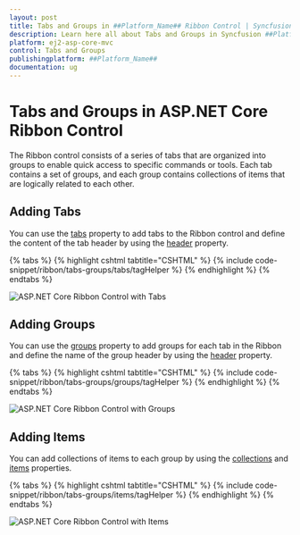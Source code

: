 ```yaml
---
layout: post
title: Tabs and Groups in ##Platform_Name## Ribbon Control | Syncfusion
description: Learn here all about Tabs and Groups in Syncfusion ##Platform_Name## Ribbon control of Syncfusion Essential JS 2 and more.
platform: ej2-asp-core-mvc
control: Tabs and Groups
publishingplatform: ##Platform_Name##
documentation: ug
---
```


# Tabs and Groups in ASP.NET Core Ribbon Control

The Ribbon control consists of a series of tabs that are organized into groups to enable quick access to specific commands or tools. Each tab contains a set of groups, and each group contains collections of items that are logically related to each other.

## Adding Tabs

You can use the [tabs](https://help.syncfusion.com/cr/aspnetcore-js2/Syncfusion.EJ2.Ribbon.Ribbon.html#Syncfusion_EJ2_Ribbon_Ribbon_Tabs) property to add tabs to the Ribbon control and define the content of the tab header by using the [header](https://help.syncfusion.com/cr/aspnetcore-js2/Syncfusion.EJ2.Ribbon.RibbonTab.html#Syncfusion_EJ2_Ribbon_RibbonTab_Header) property.

{% tabs %}
{% highlight cshtml tabtitle="CSHTML" %}
{% include code-snippet/ribbon/tabs-groups/tabs/tagHelper %}
{% endhighlight %}
{% endtabs %}

![ASP.NET Core Ribbon Control with Tabs](./images/ribbon-tabs.png)

## Adding Groups

You can use the [groups](https://help.syncfusion.com/cr/aspnetcore-js2/Syncfusion.EJ2.Ribbon.RibbonTab.html#Syncfusion_EJ2_Ribbon_RibbonTab_Groups) property to add groups for each tab in the Ribbon and define the name of the group header by using the [header](https://help.syncfusion.com/cr/aspnetcore-js2/Syncfusion.EJ2.Ribbon.RibbonGroup.html#Syncfusion_EJ2_Ribbon_RibbonGroup_Header) property.

{% tabs %}
{% highlight cshtml tabtitle="CSHTML" %}
{% include code-snippet/ribbon/tabs-groups/groups/tagHelper %}
{% endhighlight %}
{% endtabs %}

![ASP.NET Core Ribbon Control with Groups](./images/ribbon-groups.png)

## Adding Items

You can add collections of items to each group by using the [collections](https://help.syncfusion.com/cr/aspnetcore-js2/Syncfusion.EJ2.Ribbon.RibbonGroup.html#Syncfusion_EJ2_Ribbon_RibbonGroup_Collections) and [items](https://help.syncfusion.com/cr/aspnetcore-js2/Syncfusion.EJ2.Ribbon.RibbonCollection.html#Syncfusion_EJ2_Ribbon_RibbonCollection_Items) properties.

{% tabs %}
{% highlight cshtml tabtitle="CSHTML" %}
{% include code-snippet/ribbon/tabs-groups/items/tagHelper %}
{% endhighlight %}
{% endtabs %}

![ASP.NET Core Ribbon Control with Items](./images/ribbon-items.png)
